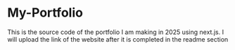 # My-Portfolio
This is the source code of the portfolio I am making in 2025 using next.js. I will upload the link of the website after it is completed in the readme section
